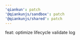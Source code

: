 ```yaml
---
'qiankun': patch
'@qiankunjs/sandbox': patch
'@qiankunjs/shared': patch
---
```


feat: optimize lifecycle validate log
